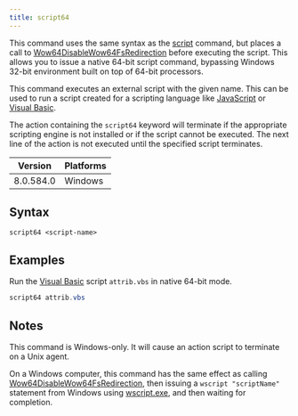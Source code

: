 ```yaml
---
title: script64
---
```


This command uses the same syntax as the [script](./script.html) command, but
places a call to [Wow64DisableWow64FsRedirection](https://msdn.microsoft.com/en-us/library/windows/desktop/aa365743%28v=vs.85%29.aspx) before executing the script.
This allows you to issue a native 64-bit script command, bypassing Windows
32-bit environment built on top of 64-bit processors.

This command executes an external script with the given name. This can be used to run a script created for a scripting language like [JavaScript](https://en.wikipedia.org/wiki/JavaScript) or [Visual Basic](https://en.wikipedia.org/wiki/Visual_Basic).

The action containing the `script64` keyword will terminate if the appropriate scripting engine is not installed or if the script cannot be executed. The next line of the action is not executed until the specified script terminates.

Version | Platforms
--- | ---
8.0.584.0 | Windows

## Syntax

    script64 <script-name>

## Examples

Run the [Visual Basic](https://en.wikipedia.org/wiki/Visual_Basic) script `attrib.vbs` in native 64-bit mode.

```actionscript
script64 attrib.vbs
```

## Notes

This command is Windows-only. It will cause an action script to terminate on a Unix agent.

On a Windows computer, this command has the same effect as calling
[Wow64DisableWow64FsRedirection](https://msdn.microsoft.com/en-us/library/windows/desktop/aa365743%28v=vs.85%29.aspx), then issuing a `wscript "scriptName"` statement from Windows using [wscript.exe](https://support.microsoft.com/en-us/kb/232211), and then waiting for completion.

